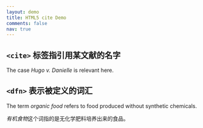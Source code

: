 ```yaml
---
layout: demo
title: HTML5 cite Demo
comments: false
nav: true
---
```


`<cite>` 标签指引用某文献的名字
----

The case <cite>Hugo v. Danielle</cite> is relevant here.


`<dfn>` 表示被定义的词汇
----

The term <dfn>organic food</dfn> refers to food produced without synthetic chemicals.

<dfn>有机食物</dfn>这个词指的是无化学肥料培养出来的食品。